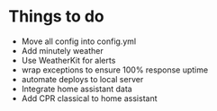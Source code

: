 # Things to do

- Move all config into config.yml
- Add minutely weather
- Use WeatherKit for alerts
- wrap exceptions to ensure 100% response uptime
- automate deploys to local server
- Integrate home assistant data
- Add CPR classical to home assistant